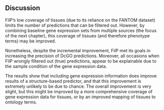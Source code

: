 ## Discussion

[//]: # (TODO: rewrite - this is out of date. Discuss the ever-changing GO ontology anotations and other issues relating to validation)

FilP’s low coverage of tissues (due to its reliance on the FANTOM dataset) limits the number of predictions that can be filtered out. 
However, by combining baseline gene expression sets from multiple sources (the focus of the next chapter), this coverage of tissues (and therefore phenotype terms) may be improved. 

Nonetheless, despite the incremental improvement, FilP met its goals in increasing the precision of DcGO predictions. 
Moreover, all occasions when FilP wrongly filtered out (true) predictions, appear to be explainable due to the sample condition of the gene expression data.

The results show that including gene expression information does improve results of a structure-based predictor, and that this improvement is extremely unlikely to be due to chance.
The overall improvement is very slight, but this might be improved by a more comprehensive coverage of gene expression data for tissues, or by an improved mapping of tissues to ontology terms.
